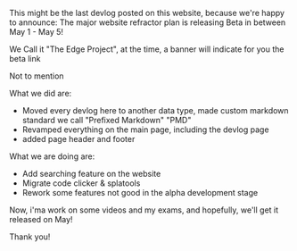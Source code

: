 This might be the last devlog posted on this website, because we're happy to announce: The major website refractor plan is releasing Beta in between May 1 - May 5!

We Call it "The Edge Project", at the time, a banner will indicate for you the beta link

Not to mention

What we did are:

- Moved every devlog here to another data type, made custom markdown standard we call "Prefixed Markdown" "PMD"
- Revamped everything on the main page, including the devlog page
- added page header and footer

What we are doing are:

- Add searching feature on the website
- Migrate code clicker & splatools
- Rework some features not good in the alpha development stage

Now, i'ma work on some videos and my exams, and hopefully, we'll get it released on May!

Thank you!